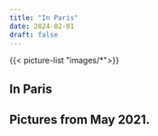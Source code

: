 ```yaml
---
title: "In Paris"
date: 2024-02-01
draft: false
---
```


{{< picture-list "images/*">}}

## **In Paris**
## Pictures from May 2021.
